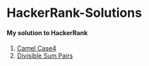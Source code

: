 # HackerRank-Solutions

#### My solution to HackerRank

1. [Camel Case4](camel_case4.py)
2. [Divisible Sum Pairs](divisible_sum_pairs.py)
